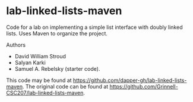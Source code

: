 # lab-linked-lists-maven

Code for a lab on implementing a simple list interface with doubly linked lists. Uses Maven to organize the project.

Authors

* David William Stroud
* Salyan Karki
* Samuel A. Rebelsky (starter code).

This code may be found at <https://github.com/dapper-gh/lab-linked-lists-maven>. The original code can be found at <https://github.com/Grinnell-CSC207/lab-linked-lists-maven>.
